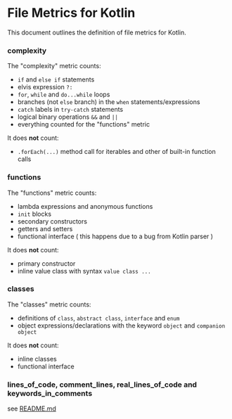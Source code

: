 # File Metrics for Kotlin

This document outlines the definition of file metrics for Kotlin.

### complexity

The "complexity" metric counts:

-   `if` and `else if` statements
-   elvis expression `?:`
-   `for`, `while` and `do...while` loops
-   branches (not `else` branch) in the `when` statements/expressions
-   `catch` labels in `try-catch` statements
-   logical binary operations `&&` and `||`
-   everything counted for the "functions" metric

It does **not** count:

-   `.forEach(...)` method call for iterables and other of built-in function calls

### functions

The "functions" metric counts:

- lambda expressions and anonymous functions
- `init` blocks
- secondary constructors
- getters and setters
- functional interface ( this happens due to a bug from Kotlin parser )

It does **not** count:
- primary constructor
- inline value class with syntax `value class ...`

### classes

The "classes" metric counts:

-   definitions of `class`, `abstract class`, `interface` and `enum`
-   object expressions/declarations with the keyword `object` and `companion object`

It does **not** count:

- inline classes
- functional interface

### lines_of_code, comment_lines, real_lines_of_code and keywords_in_comments

see [README.md](../../README.md)
